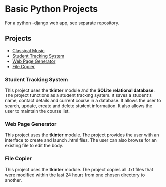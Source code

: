# Basic Python Projects

<p>For a python -django web app, see separate repository.</p>

<h2>Projects</h2>
<ul>
  <li><a href="#cm">Classical Music</a></li>
  <li><a href="#sts">Student Tracking System</a></li>
  <li><a href="#wpg">Web Page Generator</a></li>
  <li><a href="#fc">File Copier</a></li>
</ul>

<h3 id="sts">Student Tracking System</h3>
<p>This project uses the <strong>tkinter</strong> module and the <strong>SQLite relational database</strong>. The project functions as a student tracking system. It saves a student's name, contact details and current course in a database. It allows the user to search, update, create and delete student information. It also allows the user to maintain the course list.</p>

<h3 id="wpg">Web Page Generator</h3>
<p>This project uses the <strong>tkinter</strong> module. The project provides the user with an interface to create and launch .html files. The user can also browse for an existing file to edit the body.</p>

<h3 id="fc">File Copier</h3>
<p>This project uses the <strong>tkinter</strong> module. The project copies all .txt files that were modified within the last 24 hours from one chosen directory to another.</p>

